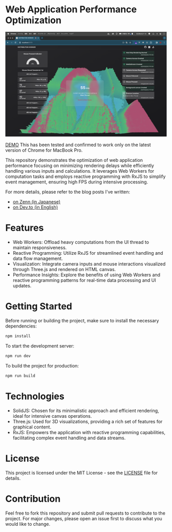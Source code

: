 # Web Application Performance Optimization

![](/public/screenshot.png)

[DEMO](https://distribution-worker.every.fail)
This has been tested and confirmed to work only on the latest version of Chrome for MacBook Pro.

This repository demonstrates the optimization of web application performance focusing on minimizing rendering delays while efficiently handling various inputs and calculations. It leverages Web Workers for computation tasks and employs reactive programming with RxJS to simplify event management, ensuring high FPS during intensive processing.

For more details, please refer to the blog posts I've written:

- [on Zenn (in Japanese)](https://zenn.dev/hideyuki_hori/articles/3823e2cf589fd1)
- [on Dev.to (in English)](https://dev.to/hideyuki_hori/thoughts-on-improving-web-application-performance-web-workers-and-rxjs-121m)

# Features

- Web Workers: Offload heavy computations from the UI thread to maintain responsiveness.
- Reactive Programming: Utilize RxJS for streamlined event handling and data flow management.
- Visualization: Integrate camera inputs and mouse interactions visualized through Three.js and rendered on HTML canvas.
- Performance Insights: Explore the benefits of using Web Workers and reactive programming patterns for real-time data processing and UI updates.

# Getting Started

Before running or building the project, make sure to install the necessary dependencies:

```sh
npm install
```

To start the development server:

```sh
npm run dev
```

To build the project for production:

```sh
npm run build
```

# Technologies

- SolidJS: Chosen for its minimalistic approach and efficient rendering, ideal for intensive canvas operations.
- Three.js: Used for 3D visualizations, providing a rich set of features for graphical content.
- RxJS: Empowers the application with reactive programming capabilities, facilitating complex event handling and data streams.

# License

This project is licensed under the MIT License - see the [LICENSE](/LICENSE.md) file for details.

# Contribution

Feel free to fork this repository and submit pull requests to contribute to the project. For major changes, please open an issue first to discuss what you would like to change.
